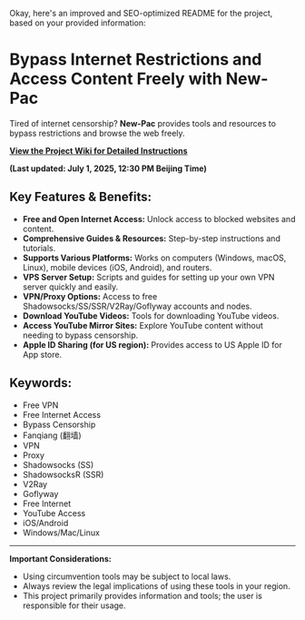 Okay, here's an improved and SEO-optimized README for the project, based on your provided information:

# Bypass Internet Restrictions and Access Content Freely with New-Pac

Tired of internet censorship? **New-Pac** provides tools and resources to bypass restrictions and browse the web freely.

**[View the Project Wiki for Detailed Instructions](https://github.com/Alvin9999/new-pac/wiki)**

**(Last updated: July 1, 2025, 12:30 PM Beijing Time)**

## Key Features & Benefits:

*   **Free and Open Internet Access:** Unlock access to blocked websites and content.
*   **Comprehensive Guides & Resources:** Step-by-step instructions and tutorials.
*   **Supports Various Platforms:** Works on computers (Windows, macOS, Linux), mobile devices (iOS, Android), and routers.
*   **VPS Server Setup:** Scripts and guides for setting up your own VPN server quickly and easily.
*   **VPN/Proxy Options:** Access to free Shadowsocks/SS/SSR/V2Ray/Goflyway accounts and nodes.
*   **Download YouTube Videos:** Tools for downloading YouTube videos.
*   **Access YouTube Mirror Sites:** Explore YouTube content without needing to bypass censorship.
*   **Apple ID Sharing (for US region):** Provides access to US Apple ID for App store.

## Keywords:

*   Free VPN
*   Free Internet Access
*   Bypass Censorship
*   Fanqiang (翻墙)
*   VPN
*   Proxy
*   Shadowsocks (SS)
*   ShadowsocksR (SSR)
*   V2Ray
*   Goflyway
*   Free Internet
*   YouTube Access
*   iOS/Android
*   Windows/Mac/Linux

---

**Important Considerations:**

*   Using circumvention tools may be subject to local laws.
*   Always review the legal implications of using these tools in your region.
*   This project primarily provides information and tools; the user is responsible for their usage.